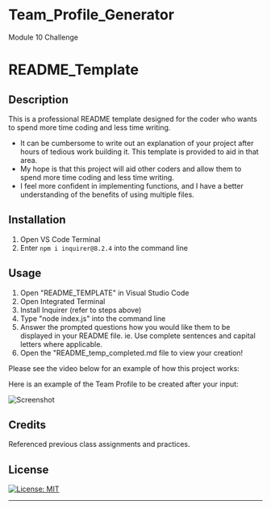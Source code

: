 # Team_Profile_Generator
Module 10 Challenge
# README_Template

## Description

This is a professional README template designed for the coder who wants to spend more time coding and less time writing. 

- It can be cumbersome to write out an explanation of your project after hours of tedious work building it. This template is provided to aid in that area.
- My hope is that this project will aid other coders and allow them to spend more time coding and less time writing.
- I feel more confident in implementing functions, and I have a better understanding of the benefits of using multiple files.

## Installation

1. Open VS Code Terminal
2. Enter `npm i inquirer@8.2.4` into the command line


## Usage

1. Open "README_TEMPLATE" in Visual Studio Code
2. Open Integrated Terminal
3. Install Inquirer (refer to steps above)
4. Type "node index.js" into the command line
5. Answer the prompted questions how you would like them to be displayed in your README file. ie. Use complete sentences and capital letters where applicable.
6. Open the "README_temp_completed.md file to view your creation!

Please see the video below for an example of how this project works:



Here is an example of the Team Profile to be created after your input:

![Screenshot]()

## Credits

Referenced previous class assignments and practices. 

## License

[![License: MIT](https://img.shields.io/badge/License-MIT-yellow.svg)](https://opensource.org/licenses/MIT)

  
---
